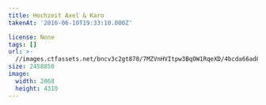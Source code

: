 ```yaml
---
title: Hochzeit Axel & Karo
takenAt: '2016-06-10T19:33:10.000Z'

license: None
tags: []
url: >-
  //images.ctfassets.net/bncv3c2gt878/7MZVnHVItpw3BqOW1RqeXD/4bcda66ad8db71e8bf4e17dddc828f3e/hochzeit-axel--karo_28100094901_o
size: 2458858
image:
  width: 2868
  height: 4310
---
```


